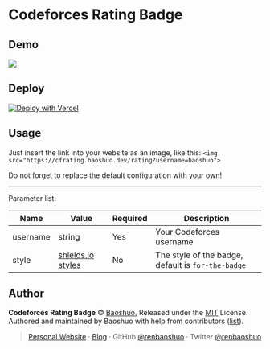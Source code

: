 # Codeforces Rating Badge

## Demo

![](https://cfrating.baoshuo.dev/rating?username=baoshuo)

## Deploy

[![Deploy with Vercel](https://vercel.com/button)](https://vercel.com/new/clone?repository-url=https%3A%2F%2Fgithub.com%2Frenbaoshuo%2Fcodeforces-rating)

## Usage

Just insert the link into your website as an image, like this: `<img src="https://cfrating.baoshuo.dev/rating?username=baoshuo">`

Do not forget to replace the default configuration with your own!

---

Parameter list:

| Name     | Value                                           | Required | Description                                        |
| -------- | ----------------------------------------------- | -------- | -------------------------------------------------- |
| username | string                                          | Yes      | Your Codeforces username                           |
| style    | [shields.io styles](https://shields.io/#styles) | No       | The style of the badge, default is `for-the-badge` |

## Author

**Codeforces Rating Badge** © [Baoshuo](https://github.com/renbaoshuo), Released under the [MIT](./LICENSE) License.<br>
Authored and maintained by Baoshuo with help from contributors ([list](https://github.com/renbaoshuo/codeforces-rating/graphs/contributors)).

> [Personal Website](https://baoshuo.ren) · [Blog](https://blog.baoshuo.ren) · GitHub [@renbaoshuo](https://github.com/renbaoshuo) · Twitter [@renbaoshuo](https://twitter.com/renbaoshuo)
